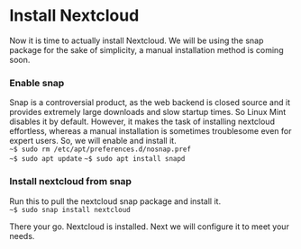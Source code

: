 # Install Nextcloud

Now it is time to actually install Nextcloud.  We will be using the snap package for the sake of simplicity, a manual installation method is coming soon.  

### Enable snap
Snap is a controversial product, as the web backend is closed source and it provides extremely large downloads and slow startup times.  So Linux Mint disables it by default. However, it makes the task of installing nextcloud effortless, whereas a manual installation is sometimes troublesome even for expert users.  So, we will enable and install it.  
                `~$ sudo rm /etc/apt/preferences.d/nosnap.pref`  
                `~$ sudo apt update`
                `~$ sudo apt install snapd`

### Install nextcloud from snap
Run this to pull the nextcloud snap package and install it.  
                `~$ sudo snap install nextcloud`

There your go.  Nextcloud is installed.  Next we will configure it to meet your needs.
